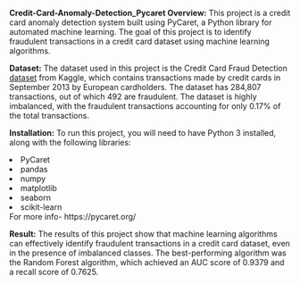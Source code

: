 <H><strong>Credit-Card-Anomaly-Detection_Pycaret
Overview:</strong><H>
This project is a credit card anomaly detection system built using PyCaret, a Python library for automated machine learning. The goal of this project is to identify fraudulent transactions in a credit card dataset using machine learning algorithms.

<strong>Dataset:</strong>
The dataset used in this project is the Credit Card Fraud Detection <a href="https://www.kaggle.com/datasets/mlg-ulb/creditcardfraud">dataset</a> from Kaggle, which contains transactions made by credit cards in September 2013 by European cardholders. The dataset has 284,807 transactions, out of which 492 are fraudulent. The dataset is highly imbalanced, with the fraudulent transactions accounting for only 0.17% of the total transactions.

<strong>Installation:</strong>
To run this project, you will need to have Python 3 installed, along with the following libraries:

<li>PyCaret</li>
<li>pandas</li>
<li>numpy</li>
<li>matplotlib</li>
<li>seaborn</li>
<li>scikit-learn</li>
For more info- https://pycaret.org/

<strong>Result:</strong>
The results of this project show that machine learning algorithms can effectively identify fraudulent transactions in a credit card dataset, even in the presence of imbalanced classes. The best-performing algorithm was the Random Forest algorithm, which achieved an AUC score of 0.9379 and a recall score of 0.7625.
